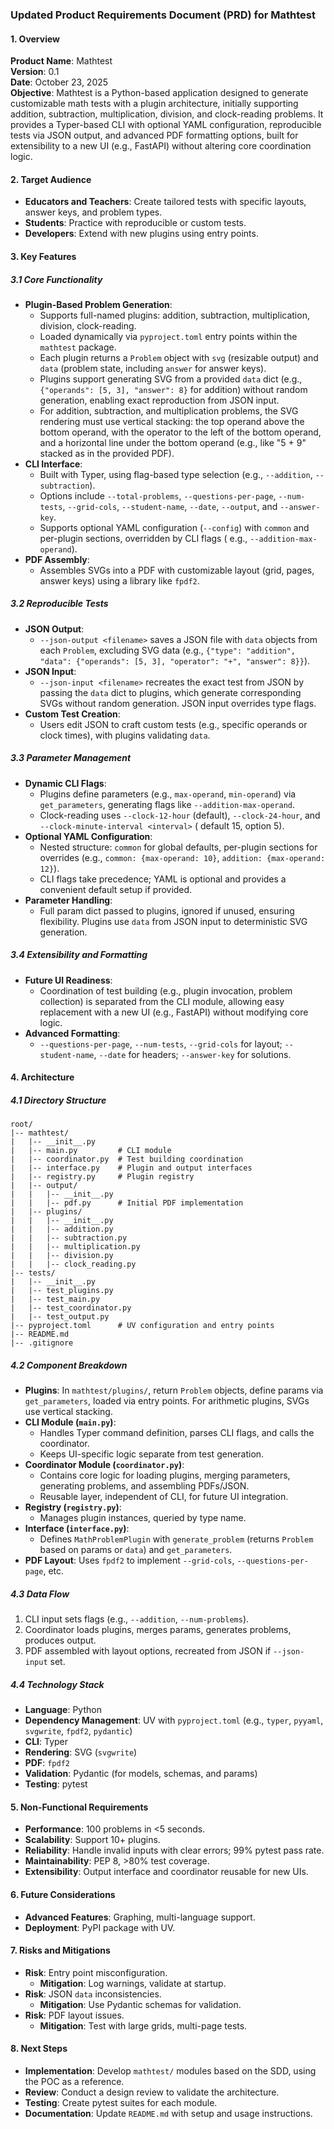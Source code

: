 ### Updated Product Requirements Document (PRD) for Mathtest

#### 1. Overview

**Product Name**: Mathtest  
**Version**: 0.1  
**Date**: October 23, 2025  
**Objective**: Mathtest is a Python-based application designed to generate customizable math tests with a plugin
architecture, initially supporting addition, subtraction, multiplication, division, and clock-reading problems. It
provides a Typer-based CLI with optional YAML configuration, reproducible tests via JSON output, and advanced PDF
formatting options, built for extensibility to a new UI (e.g., FastAPI) without altering core coordination logic.

#### 2. Target Audience

- **Educators and Teachers**: Create tailored tests with specific layouts, answer keys, and problem types.
- **Students**: Practice with reproducible or custom tests.
- **Developers**: Extend with new plugins using entry points.

#### 3. Key Features

##### 3.1 Core Functionality

- **Plugin-Based Problem Generation**:
    - Supports full-named plugins: addition, subtraction, multiplication, division, clock-reading.
    - Loaded dynamically via `pyproject.toml` entry points within the `mathtest` package.
    - Each plugin returns a `Problem` object with `svg` (resizable output) and `data` (problem state, including `answer`
      for answer keys).
    - Plugins support generating SVG from a provided `data` dict (e.g., `{"operands": [5, 3], "answer": 8}` for
      addition) without random generation, enabling exact reproduction from JSON input.
    - For addition, subtraction, and multiplication problems, the SVG rendering must use vertical stacking: the top
      operand above the bottom operand, with the operator to the left of the bottom operand, and a horizontal line under
      the bottom operand (e.g., like "5 + 9" stacked as in the provided PDF).
- **CLI Interface**:
    - Built with Typer, using flag-based type selection (e.g., `--addition`, `--subtraction`).
    - Options include `--total-problems`, `--questions-per-page`, `--num-tests`, `--grid-cols`, `--student-name`,
      `--date`, `--output`, and `--answer-key`.
    - Supports optional YAML configuration (`--config`) with `common` and per-plugin sections, overridden by CLI flags (
      e.g., `--addition-max-operand`).
- **PDF Assembly**:
    - Assembles SVGs into a PDF with customizable layout (grid, pages, answer keys) using a library like `fpdf2`.

##### 3.2 Reproducible Tests

- **JSON Output**:
    - `--json-output <filename>` saves a JSON file with `data` objects from each `Problem`, excluding SVG data (e.g.,
      `{"type": "addition", "data": {"operands": [5, 3], "operator": "+", "answer": 8}}`).
- **JSON Input**:
    - `--json-input <filename>` recreates the exact test from JSON by passing the `data` dict to plugins, which generate
      corresponding SVGs without random generation. JSON input overrides type flags.
- **Custom Test Creation**:
    - Users edit JSON to craft custom tests (e.g., specific operands or clock times), with plugins validating `data`.

##### 3.3 Parameter Management

- **Dynamic CLI Flags**:
    - Plugins define parameters (e.g., `max-operand`, `min-operand`) via `get_parameters`, generating flags like
      `--addition-max-operand`.
    - Clock-reading uses `--clock-12-hour` (default), `--clock-24-hour`, and `--clock-minute-interval <interval>` (
      default 15, option 5).
- **Optional YAML Configuration**:
    - Nested structure: `common` for global defaults, per-plugin sections for overrides (e.g.,
      `common: {max-operand: 10}`, `addition: {max-operand: 12}`).
    - CLI flags take precedence; YAML is optional and provides a convenient default setup if provided.
- **Parameter Handling**:
    - Full param dict passed to plugins, ignored if unused, ensuring flexibility. Plugins use `data` from JSON input to
      deterministic SVG generation.

##### 3.4 Extensibility and Formatting

- **Future UI Readiness**:
    - Coordination of test building (e.g., plugin invocation, problem collection) is separated from the CLI module,
      allowing easy replacement with a new UI (e.g., FastAPI) without modifying core logic.
- **Advanced Formatting**:
    - `--questions-per-page`, `--num-tests`, `--grid-cols` for layout; `--student-name`, `--date` for headers;
      `--answer-key` for solutions.

#### 4. Architecture

##### 4.1 Directory Structure

```
root/
|-- mathtest/
|   |-- __init__.py
|   |-- main.py         # CLI module
|   |-- coordinator.py  # Test building coordination
|   |-- interface.py    # Plugin and output interfaces
|   |-- registry.py     # Plugin registry
|   |-- output/
|   |   |-- __init__.py
|   |   |-- pdf.py      # Initial PDF implementation
|   |-- plugins/
|   |   |-- __init__.py
|   |   |-- addition.py
|   |   |-- subtraction.py
|   |   |-- multiplication.py
|   |   |-- division.py
|   |   |-- clock_reading.py
|-- tests/
|   |-- __init__.py
|   |-- test_plugins.py
|   |-- test_main.py
|   |-- test_coordinator.py
|   |-- test_output.py
|-- pyproject.toml      # UV configuration and entry points
|-- README.md
|-- .gitignore
```

##### 4.2 Component Breakdown

- **Plugins**: In `mathtest/plugins/`, return `Problem` objects, define params via `get_parameters`, loaded via entry
  points. For arithmetic plugins, SVGs use vertical stacking.
- **CLI Module (`main.py`)**:
    - Handles Typer command definition, parses CLI flags, and calls the coordinator.
    - Keeps UI-specific logic separate from test generation.
- **Coordinator Module (`coordinator.py`)**:
    - Contains core logic for loading plugins, merging parameters, generating problems, and assembling PDFs/JSON.
    - Reusable layer, independent of CLI, for future UI integration.
- **Registry (`registry.py`)**:
    - Manages plugin instances, queried by type name.
- **Interface (`interface.py`)**:
    - Defines `MathProblemPlugin` with `generate_problem` (returns `Problem` based on params or `data`) and
      `get_parameters`.
- **PDF Layout**: Uses `fpdf2` to implement `--grid-cols`, `--questions-per-page`, etc.

##### 4.3 Data Flow

1. CLI input sets flags (e.g., `--addition`, `--num-problems`).
2. Coordinator loads plugins, merges params, generates problems, produces output.
3. PDF assembled with layout options, recreated from JSON if `--json-input` set.

##### 4.4 Technology Stack

- **Language**: Python
- **Dependency Management**: UV with `pyproject.toml` (e.g., `typer`, `pyyaml`, `svgwrite`, `fpdf2`, `pydantic`)
- **CLI**: Typer
- **Rendering**: SVG (`svgwrite`)
- **PDF**: `fpdf2`
- **Validation**: Pydantic (for models, schemas, and params)
- **Testing**: pytest

#### 5. Non-Functional Requirements

- **Performance**: 100 problems in <5 seconds.
- **Scalability**: Support 10+ plugins.
- **Reliability**: Handle invalid inputs with clear errors; 99% pytest pass rate.
- **Maintainability**: PEP 8, >80% test coverage.
- **Extensibility**: Output interface and coordinator reusable for new UIs.

#### 6. Future Considerations

- **Advanced Features**: Graphing, multi-language support.
- **Deployment**: PyPI package with UV.

#### 7. Risks and Mitigations

- **Risk**: Entry point misconfiguration.
    - **Mitigation**: Log warnings, validate at startup.
- **Risk**: JSON `data` inconsistencies.
    - **Mitigation**: Use Pydantic schemas for validation.
- **Risk**: PDF layout issues.
    - **Mitigation**: Test with large grids, multi-page tests.

#### 8. Next Steps

- **Implementation**: Develop `mathtest/` modules based on the SDD, using the POC as a reference.
- **Review**: Conduct a design review to validate the architecture.
- **Testing**: Create pytest suites for each module.
- **Documentation**: Update `README.md` with setup and usage instructions.

